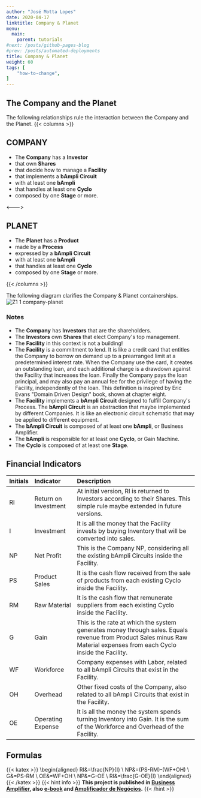 ```yaml
---
author: "José Motta Lopes"
date: 2020-04-17
linktitle: Company & Planet
menu:
  main:
    parent: tutorials
#next: /posts/github-pages-blog
#prev: /posts/automated-deployments
title: Company & Planet
weight: 60
tags: [
    "how-to-change",
]
---
```

## The Company and the Planet

The following relationships rule the interaction between the Company and the Planet.
{{< columns >}}

## COMPANY

- The **Company** has a **Investor**
- that own **Shares**
- that decide how to manage a **Facility**
- that implements a **bAmpli Circuit**
- with at least one **bAmpli**
- that handles at least one **Cyclo**
- composed by one **Stage** or more.

<--->

## PLANET

- The **Planet** has a **Product**
- made by a **Process**
- expressed by a **bAmpli Circuit**
- with at least one **bAmpli**
- that handles at least one **Cyclo**
- composed by one **Stage** or more.

{{< /columns >}}

The following diagram clarifies the Company & Planet containerships.
![Z1 1 company-planet](https://user-images.githubusercontent.com/86032/79578885-34aa0580-809d-11ea-9acd-e717a20eebfe.png)

### Notes

- The **Company** has **Investors** that are the shareholders.
- The **Investors** own **Shares** that elect Company's top management.
- The **Facility** in this context is not a building!
- The **Facility** is a commitment to lend. It is like a credit card that entitles the Company to borrow on demand up to a prearranged limit at a predetermined interest rate. When the Company use the card, it creates an outstanding loan, and each additional charge is a drawdown against the Facility that increases the loan. Finally the Company pays the loan principal, and may also pay an annual fee for the privilege of having the Facility, independently of the loan. This definition is inspired by Eric Evans "Domain Driven Design" book, shown at chapter eight.
- The **Facility** implements a **bAmpli Circuit** designed to fulfill Company's Process. The **bAmpli Circuit** is an abstraction that maybe implemented by  different Companies. It is like an electronic circuit schematic that may be applied to different equipment.
- The **bAmpli Circuit** is composed of at least one **bAmpli**, or Business Amplifier.
- The **bAmpli** is responsible for at least one **Cyclo**, or Gain Machine.
- The **Cyclo** is composed of at least one **Stage**.

## Financial Indicators

Initials | Indicator | Description
--- | :--- | :---
RI | Return on Investment | At initial version, RI is returned to Investors according to their Shares. This simple rule maybe extended in future versions.
I | Investment | It is all the money that the Facility invests by buying Inventory that will be converted into sales.
NP | Net Profit | This is the Company NP, considering all the existing bAmpli Circuits inside the Facility.
PS | Product Sales | It is the cash flow received from the sale of products from each existing Cyclo inside the Facility.
RM | Raw Material | It is the cash flow that remunerate suppliers from each existing Cyclo inside the Facility.
G | Gain | This is the rate at which the system generates money through sales. Equals revenue from Product Sales minus Raw Material expenses from each Cyclo inside the Facility.
WF | Workforce | Company expenses with Labor, related to all bAmpli Circuits that exist in the Facility.
OH | Overhead | Other fixed costs of the Company, also related to all bAmpli Circuits that exist in the Facility.
OE | Operating Expense | It is all the money the system spends turning Inventory into Gain. It is the sum of the Workforce and Overhead of the Facility.

## Formulas

{{< katex >}}
\begin{aligned}
   RI&=\frac{NP}{I} \\
   NP&=(PS-RM)-(WF+OH) \\
   G&=PS-RM \\
   OE&=WF+OH \\
   NP&=G-OE \\
   RI&=\frac{G-OE}{I}
\end{aligned}
{{< /katex >}}
{{< hint info >}}
**This project is published in [Business Amplifier](https://www.amazon.com/Business-Amplifier-M-Sc-Motta-Lopes/dp/B083XGK14Q), also [e-book](https://www.amazon.com/Business-Amplifier-Jose-Motta-Lopes-ebook-dp-B086L6V6QY/dp/B086L6V6QY/) and [Amplificador de Negócios](https://www.amazon.com/M-Sc-Jose-Motta-Lopes/dp/8592301009).**
{{< /hint >}}
